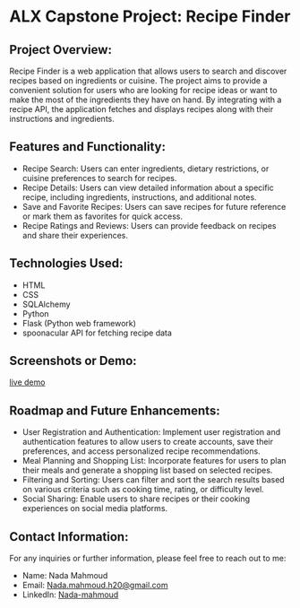 # ALX Capstone Project: Recipe Finder

## Project Overview:
Recipe Finder is a web application that allows users to search and discover recipes based on ingredients or cuisine. The project aims to provide a convenient solution for users who are looking for recipe ideas or want to make the most of the ingredients they have on hand. By integrating with a recipe API, the application fetches and displays recipes along with their instructions and ingredients.

## Features and Functionality:
- Recipe Search: Users can enter ingredients, dietary restrictions, or cuisine preferences to search for recipes.
- Recipe Details: Users can view detailed information about a specific recipe, including ingredients, instructions, and additional notes.
- Save and Favorite Recipes: Users can save recipes for future reference or mark them as favorites for quick access.
- Recipe Ratings and Reviews: Users can provide feedback on recipes and share their experiences.
## Technologies Used:
- HTML
- CSS
- SQLAlchemy
- Python
- Flask (Python web framework)
- spoonacular API for fetching recipe data

## Screenshots or Demo:
[live demo](https://drive.google.com/file/d/1Da-y39GfAh33xhVcSboTGB5A1R3XDoz6/view?usp=sharing)

## Roadmap and Future Enhancements:
- User Registration and Authentication: Implement user registration and authentication features to allow users to create accounts, save their preferences, and access personalized recipe recommendations.
- Meal Planning and Shopping List: Incorporate features for users to plan their meals and generate a shopping list based on selected recipes.
- Filtering and Sorting: Users can filter and sort the search results based on various criteria such as cooking time, rating, or difficulty level.
- Social Sharing: Enable users to share recipes or their cooking experiences on social media platforms.

## Contact Information:
For any inquiries or further information, please feel free to reach out to me:
- Name: Nada Mahmoud
- Email: Nada.mahmoud.h20@gmail.com
- LinkedIn: [Nada-mahmoud](https://www.linkedin.com/in/nada-mahmoud-dev/)